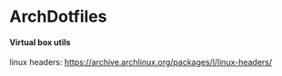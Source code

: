 # ArchDotfiles


#### Virtual box utils
linux headers:
https://archive.archlinux.org/packages/l/linux-headers/

